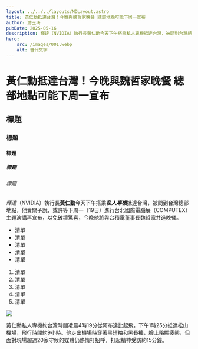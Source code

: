 ```yaml
---
layout: ../../../layouts/MDLayout.astro
title: 黃仁勳抵達台灣！今晚與魏哲家晚餐 總部地點可能下周一宣布
author: 游玉琦
pubDate: 2025-05-16
description: 輝達（NVIDIA）執行長黃仁勳今天下午搭乘私人專機抵達台灣，被問到台灣總部地點，他賣關子說，或許等下周一（19日）進行台北國際電腦展（COMPUTEX）主題演講再宣布，以免破壞驚喜，今晚他將與台積電董事長魏哲家共進晚餐。
hero:
    src: /images/001.webp
    alt: 替代文字
---
```

# 黃仁勳抵達台灣！今晚與魏哲家晚餐 總部地點可能下周一宣布
## 標題
### 標題
#### 標題
##### 標題
###### 標題

*輝達*（NVIDIA）執行長**黃仁勳**今天下午搭乘***私人專機***抵達台灣，被問到台灣總部地點，他賣關子說，或許等下周一（19日）進行台北國際電腦展（COMPUTEX）主題演講再宣布，以免破壞驚喜，今晚他將與台積電董事長魏哲家共進晚餐。


- 清單
- 清單
- 清單
- 清單
- 清單

1. 清單
1. 清單
1. 清單
1. 清單
1. 清單

![](/images/001.webp)

黃仁勳私人專機約台灣時間凌晨4時19分從阿布達比起飛，下午1時25分抵達松山機場，飛行時間約9小時。他走出機場時穿著黑短袖和黑長褲，臉上略顯疲態，但面對現場超過20家守候的媒體仍熱情打招呼，打起精神受訪約15分鐘。

